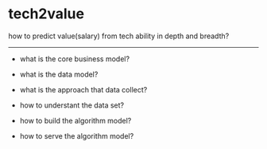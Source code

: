 # tech2value
how to predict value(salary) from tech ability in depth and breadth?

***

- what is the core business model?

- what is the data model?

- what is the approach that data collect?

- how to understant the data set?

- how to build the algorithm model?

- how to serve the algorithm model?

